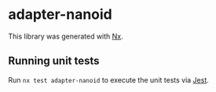 # adapter-nanoid

This library was generated with [Nx](https://nx.dev).

## Running unit tests

Run `nx test adapter-nanoid` to execute the unit tests via [Jest](https://jestjs.io).

